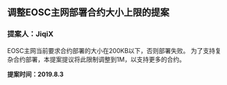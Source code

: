 ## 调整EOSC主网部署合约大小上限的提案

### 提案人：JiqiX

EOSC主网当前要求合约部署的大小在200KB以下，否则部署失败。
为了支持复杂合约部署，本提案提议将此限制调整到1M，以支持更多的合约。

**提案时间：2019.8.3**


